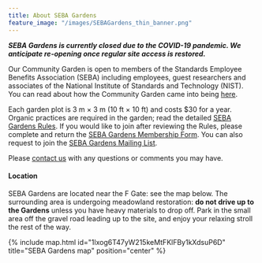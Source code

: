 ```yaml
---
title: About SEBA Gardens
feature_image: "/images/SEBAGardens_thin_banner.png"
---
```


***SEBA Gardens is currently closed due to the COVID-19 pandemic. We anticipate
re-opening once regular site access is restored.***

Our Community Garden is open to members of the Standards Employee Benefits
Association (SEBA) including employees, guest researchers and associates of the
National Institute of Standards and Technology (NIST). You can read about how
the Community Garden came into being [here][origin].

Each garden plot is 3 m × 3 m (10 ft × 10 ft) and costs $30 for a year. Organic
practices are required in the garden; read the detailed [SEBA Gardens Rules][rules].
If you would like to join after reviewing the Rules, please complete and return
the [SEBA Gardens Membership Form][membership]. You can also request to join
the [SEBA Gardens Mailing List][listserv].

Please [contact us][contact] with any questions or comments you may have.

#### Location

SEBA Gardens are located near the F Gate: see the map below. The surrounding
area is undergoing meadowland restoration: **do not drive up to the Gardens**
unless you have heavy materials to drop off. Park in the small area off the
gravel road leading up to the site, and enjoy your relaxing stroll the rest of
the way.

{% include map.html
   id="1lxog6T47yW215keMtFKlFBy1kXdsuP6D"
   title="SEBA Gardens map" 
   position="center"
%}

<!--Links-->
[contact]: mailto:sebagardens@gmail.com
[listserv]: https://groups.google.com/forum/#!forum/sebagardeners
[membership]: /governance/SEBA_Gardens_Membership_Form.pdf
[origin]:  /general/2016/07/27/History-of-NIST-Community-Garden/
[rules]:   /governance/SEBA_Gardens_Rules/
